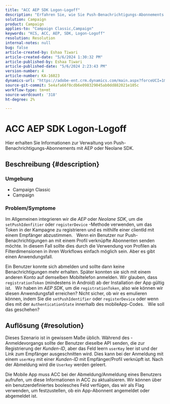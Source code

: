 ```yaml
---
title: "ACC AEP SDK Logon-Logoff"
description: "Erfahren Sie, wie Sie Push-Benachrichtigungs-Abonnements effizient mit AEP oder Neolane SDK verwalten."
solution: Campaign
product: Campaign
applies-to: "Campaign Classic,Campaign"
keywords: "KCS, ACC, AEP, SDK, Logon-Logoff"
resolution: Resolution
internal-notes: null
bug: false
article-created-by: Eshaa Tiwari
article-created-date: "5/6/2024 1:30:32 PM"
article-published-by: Eshaa Tiwari
article-published-date: "5/6/2024 2:23:43 PM"
version-number: 4
article-number: KA-16023
dynamics-url: "https://adobe-ent.crm.dynamics.com/main.aspx?forceUCI=1&pagetype=entityrecord&etn=knowledgearticle&id=d17ca6ca-ac0b-ef11-9f8a-6045bd006793"
source-git-commit: 5e4afa66f0cdb6e098329045ab0dd882021e105c
workflow-type: tm+mt
source-wordcount: '318'
ht-degree: 2%

---
```


# ACC AEP SDK Logon-Logoff


Hier erhalten Sie Informationen zur Verwaltung von Push-Benachrichtigungs-Abonnements mit AEP oder Neolane SDK.

## Beschreibung {#description}


### <b>Umgebung</b>

- Campaign Classic
- Campaign


### <b>Problem/Symptome</b>

Im Allgemeinen integrieren wir die *AEP* oder *Neolane SDK*, um die `setPushIdenfitier` oder `registerDevice` -Methode verwenden, um das Token in der Kampagne zu registrieren und es mithilfe einer clientId mit einem Empfänger abzustimmen.
 
Wenn ein Benutzer nur Push-Benachrichtigungen an mit einem Profil verknüpfte Abonnenten senden möchte. In diesem Fall sollte dies durch die Verwendung von Profilen als Filterdimensionen in ihren Workflows einfach möglich sein. Aber es gibt einen Anwendungsfall.

Ein Benutzer konnte sich abmelden und sollte dann keine Benachrichtigungen mehr erhalten. Später konnten sie sich mit einem anderen Konto auf demselben Mobiltelefon anmelden. Wir glauben, dass `registrationToken` (mindestens in Android) ab der Installation der App gültig ist.
 
Wir haben im *AEP SDK*, um die `registrationToken`, also wie können wir diesen Anwendungsfall erreichen? Nicht sicher, ob wir es emulieren können, indem Sie die `setPushIdentifier` oder `registerDevice` oder wenn dies mit der `AuthenticationState` innerhalb des mobileApp-Codes.
 
Wie soll das geschehen?


## Auflösung {#resolution}


Dieses Szenario ist in gewissem Maße üblich. Während des -Anmeldevorgangs sollte der Benutzer dieselbe API senden, die zur Registrierung der *Kunden-ID*, aber das Feld leern `userKey` leer ist und der Link zum Empfänger ausgeschnitten wird. Dies kann bei der Anmeldung mit einem `userKey` mit einer *Kunden-ID* mit Empfänger/Profil verknüpft ist. Nach der Abmeldung wird die `Userkey` werden geleert.

Die Mobile App muss ACC bei der Abmeldung/Anmeldung eines Benutzers aufrufen, um diese Informationen in ACC zu aktualisieren. Wir können über ein benutzerdefiniertes boolesches Feld verfügen, das wir als Flag verwenden, um festzustellen, ob ein App-Abonnent angemeldet oder abgemeldet ist.
